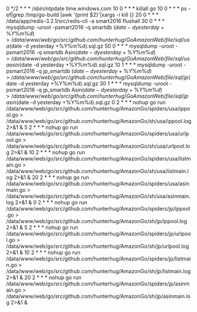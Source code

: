 0 */2 * * * /sbin/ntpdate time.windows.com
10 0 * * * killall go
10 0 * * * ps -ef|grep /tmp/go-build |awk '{print $2}'|xargs -i kill {}
20 0 * * * /data/app/redis-3.2.1/src/redis-cli -a smart2016 flushall
30 0 * * * mysqldump -uroot -psmart2016 -q smartdb $(date -d yesterday +\%Y\%m\%d) > /data/www/web/go/src/github.com/hunterhug/GoAmazonWeb/file/sql/usa$(date -d yesterday +\%Y\%m\%d).sql.gz
50 0 * * * mysqldump -uroot -psmart2016 -q smartdb Asin$(date -d yesterday +\%Y\%m\%d) > /data/www/web/go/src/github.com/hunterhug/GoAmazonWeb/file/sql/usaasin$(date -d yesterday +\%Y\%m\%d).sql.gz
10 1 * * * mysqldump -uroot -psmart2016 -q jp_smartdb $(date -d yesterday +\%Y\%m\%d) > /data/www/web/go/src/github.com/hunterhug/GoAmazonWeb/file/sql/jp$(date -d yesterday +\%Y\%m\%d).sql.gz
30 1 * * * mysqldump -uroot -psmart2016 -q jp_smartdb Asin$(date -d yesterday +\%Y\%m\%d) > /data/www/web/go/src/github.com/hunterhug/GoAmazonWeb/file/sql/jpasin$(date -d yesterday +\%Y\%m\%d).sql.gz
0 2 * * * nohup go run /data/www/web/go/src/github.com/hunterhug/AmazonGo/spiders/usa/ippool.go  > /data/www/web/go/src/github.com/hunterhug/AmazonGo/sh/usa/ippool.log 2>&1 &
5 2 * * * nohup go run /data/www/web/go/src/github.com/hunterhug/AmazonGo/spiders/usa/urlpool.go  > /data/www/web/go/src/github.com/hunterhug/AmazonGo/sh/usa/urlpool.log 2>&1 &
10 2 * * * nohup go run /data/www/web/go/src/github.com/hunterhug/AmazonGo/spiders/usa/listmain.go  > /data/www/web/go/src/github.com/hunterhug/AmazonGo/sh/usa/listmain.log 2>&1 &
20 2 * * * nohup go run /data/www/web/go/src/github.com/hunterhug/AmazonGo/spiders/usa/asinmain.go  > /data/www/web/go/src/github.com/hunterhug/AmazonGo/sh/usa/asinmain.log 2>&1 &
0 2 * * * nohup go run /data/www/web/go/src/github.com/hunterhug/AmazonGo/spiders/jp/ippool.go  > /data/www/web/go/src/github.com/hunterhug/AmazonGo/sh/jp/ippool.log 2>&1 &
5 2 * * * nohup go run /data/www/web/go/src/github.com/hunterhug/AmazonGo/spiders/jp/urlpool.go  > /data/www/web/go/src/github.com/hunterhug/AmazonGo/sh/jp/urlpool.log 2>&1 &
10 2 * * * nohup go run /data/www/web/go/src/github.com/hunterhug/AmazonGo/spiders/jp/listmain.go  > /data/www/web/go/src/github.com/hunterhug/AmazonGo/sh/jp/listmain.log 2>&1 &
20 2 * * * nohup go run /data/www/web/go/src/github.com/hunterhug/AmazonGo/spiders/jp/asinmain.go  > /data/www/web/go/src/github.com/hunterhug/AmazonGo/sh/jp/asinmain.log 2>&1 &
